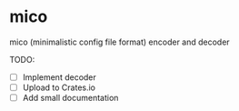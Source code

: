 # mico

mico (minimalistic config file format) encoder and decoder

TODO:

- [ ] Implement decoder
- [ ] Upload to Crates.io
- [ ] Add small documentation
